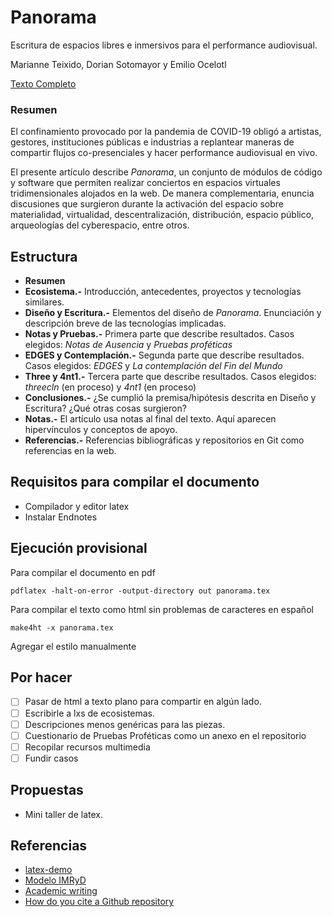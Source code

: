# Panorama

Escritura de espacios libres e inmersivos para el performance audiovisual.

Marianne Teixido, Dorian Sotomayor y Emilio Ocelotl 

[Texto Completo](https://github.com/piranhalab/panoramaArticulo/blob/main/panorama.pdf)

### Resumen

El confinamiento provocado por la pandemia de COVID-19 obligó a artistas, gestores, instituciones públicas e industrias a replantear maneras de compartir flujos co-presenciales y hacer performance audiovisual en vivo.

El presente artículo describe *Panorama*, un conjunto de módulos de código y software que permiten realizar conciertos en espacios virtuales tridimensionales alojados en la web. De manera complementaria, enuncia discusiones que surgieron durante la activación del espacio sobre materialidad, virtualidad, descentralización, distribución, espacio público, arqueologías del cyberespacio, entre otros.                       

## Estructura

- **Resumen**
- **Ecosistema.-** Introducción, antecedentes, proyectos y tecnologías similares.
- **Diseño y Escritura.-** Elementos del diseño de *Panorama*. Enunciación y descripción breve de las tecnologías implicadas.
- **Notas y Pruebas.-** Primera parte que describe resultados. Casos elegidos: *Notas de Ausencia* y *Pruebas proféticas*
- **EDGES y Contemplación.-** Segunda parte que describe resultados. Casos elegidos: *EDGES* y *La contemplación del Fin del Mundo*
- **Three y 4nt1.-** Tercera parte que describe resultados. Casos elegidos: *threecln* (en proceso) y *4nt1* (en proceso) 
- **Conclusiones.-** ¿Se cumplió la premisa/hipótesis descrita en Diseño y Escritura? ¿Qué otras cosas surgieron?
- **Notas.-** El artículo usa notas al final del texto. Aquí aparecen hipervínculos y conceptos de apoyo. 
- **Referencias.-** Referencias bibliográficas y repositorios en Git como referencias en la web. 

## Requisitos para compilar el documento

- Compilador y editor latex
- Instalar Endnotes

## Ejecución provisional

Para compilar el documento en pdf

`pdflatex -halt-on-error -output-directory out panorama.tex`

Para compilar el texto como html sin problemas de caracteres en español 

`make4ht -x panorama.tex`

Agregar el estilo manualmente 

## Por hacer

- [ ] Pasar de html a texto plano para compartir en algún lado.
- [ ] Escribirle a lxs de ecosistemas.
- [ ] Descripciones menos genéricas para las piezas.    
- [ ] Cuestionario de Pruebas Proféticas como un anexo en el repositorio  
- [ ] Recopilar recursos multimedia
- [ ] Fundir casos 

## Propuestas

- Mini taller de latex. 

## Referencias

- [latex-demo](https://github.com/rexmalebka/latex-demo) 
- [Modelo IMRyD](https://www.lluiscodina.com/modelo-imryd) 
- [Academic writing](https://www.unaminternacional.unam.mx/academic-writing)
- [How do you cite a Github repository](https://academia.stackexchange.com/questions/14010/how-do-you-cite-a-github-repository) 
